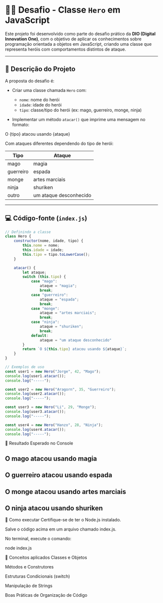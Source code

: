 # 🧙‍♂️ Desafio - Classe `Hero` em JavaScript

Este projeto foi desenvolvido como parte do desafio prático da **DIO (Digital Innovation One)**, com o objetivo de aplicar os conhecimentos sobre programação orientada a objetos em JavaScript, criando uma classe que representa heróis com comportamentos distintos de ataque.

---

## 📌 Descrição do Projeto

A proposta do desafio é:

- Criar uma classe chamada `Hero` com:
  - `nome`: nome do herói
  - `idade`: idade do herói
  - `tipo`: classe/tipo do herói (ex: mago, guerreiro, monge, ninja)

- Implementar um método `atacar()` que imprime uma mensagem no formato:

O {tipo} atacou usando {ataque}


Com ataques diferentes dependendo do tipo de herói:

| Tipo      | Ataque              |
|-----------|---------------------|
| mago      | magia               |
| guerreiro | espada              |
| monge     | artes marciais      |
| ninja     | shuriken            |
| outro     | um ataque desconhecido |

---





## 💻 Código-fonte (`index.js`)

```javascript
// Definindo a classe
class Hero {
    constructor(nome, idade, tipo) {
        this.nome = nome;
        this.idade = idade;
        this.tipo = tipo.toLowerCase();      
    }

    atacar() {
        let ataque;
        switch (this.tipo) {
            case "mago":
                ataque = "magia";
                break;
            case "guerreiro":
                ataque = "espada";
                break;
            case "monge":
                ataque = "artes marciais";
                break;
            case "ninja":
                ataque = "shuriken";
                break;
            default:
                ataque = "um ataque desconhecido"
        }
        return `O ${this.tipo} atacou usando ${ataque}`;
    }
}

// Exemplos de uso
const user1 = new Hero("Jorge", 42, "Mago");
console.log(user1.atacar());
console.log("-----");

const user2 = new Hero("Aragorn", 35, "Guerreiro");
console.log(user2.atacar());
console.log("-----");

const user3 = new Hero("Li", 29, "Monge");
console.log(user3.atacar());
console.log("-----");

const user4 = new Hero("Hanzo", 28, "Ninja");
console.log(user4.atacar());
console.log("-----");
```
🧪 Resultado Esperado no Console

O mago atacou usando magia
-----
O guerreiro atacou usando espada
-----
O monge atacou usando artes marciais
-----
O ninja atacou usando shuriken
-----


🚀 Como executar
Certifique-se de ter o Node.js instalado.

Salve o código acima em um arquivo chamado index.js.

No terminal, execute o comando:

node index.js

🧠 Conceitos aplicados
Classes e Objetos

Métodos e Construtores

Estruturas Condicionais (switch)

Manipulação de Strings

Boas Práticas de Organização de Código

